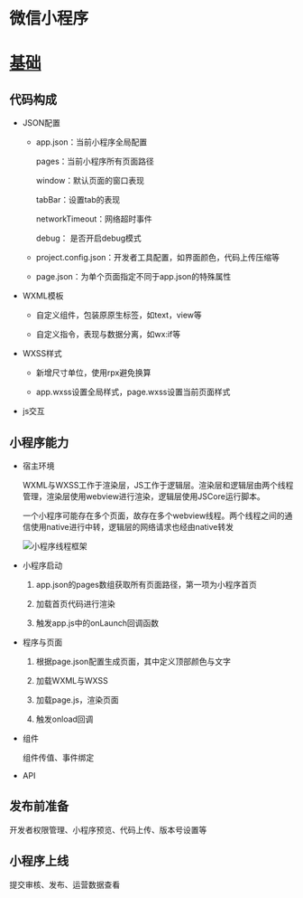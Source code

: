 # 微信小程序

# [基础](https://mp.weixin.qq.com/debug/wxadoc/dev/)

## 代码构成

 * JSON配置

 	* app.json：当前小程序全局配置

 		pages：当前小程序所有页面路径

 		window：默认页面的窗口表现

 		tabBar：设置tab的表现

 		networkTimeout：网络超时事件

 		debug： 是否开启debug模式

 	* project.config.json：开发者工具配置，如界面颜色，代码上传压缩等

 	* page.json：为单个页面指定不同于app.json的特殊属性

 * WXML模板

	* 自定义组件，包装原原生标签，如text，view等

	* 自定义指令，表现与数据分离，如wx:if等

 * WXSS样式

	* 新增尺寸单位，使用rpx避免换算

	* app.wxss设置全局样式，page.wxss设置当前页面样式

 * js交互

## 小程序能力

* 宿主环境

	WXML与WXSS工作于渲染层，JS工作于逻辑层。渲染层和逻辑层由两个线程管理，渲染层使用webview进行渲染，逻辑层使用JSCore运行脚本。

	一个小程序可能存在多个页面，故存在多个webview线程。两个线程之间的通信使用native进行中转，逻辑层的网络请求也经由native转发

	![小程序线程框架](https://res.wx.qq.com/wxdoc/dist/assets/img/4-1.ad156d1c.png)

* 小程序启动

	1. app.json的pages数组获取所有页面路径，第一项为小程序首页
	
	2. 加载首页代码进行渲染
	
	3. 触发app.js中的onLaunch回调函数

* 程序与页面

	1. 根据page.json配置生成页面，其中定义顶部颜色与文字

	2. 加载WXML与WXSS

	3. 加载page.js，渲染页面
	
	4. 触发onload回调

* 组件

	组件传值、事件绑定

* API

## 发布前准备

开发者权限管理、小程序预览、代码上传、版本号设置等

## 小程序上线

提交审核、发布、运营数据查看

